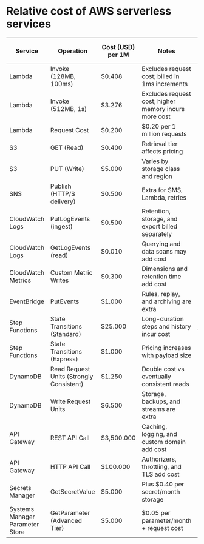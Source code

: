 # Relative cost of AWS serverless services

| Service                         | Operation                                | Cost (USD) per 1M | Notes                                                 | Typical Response Time | 
| ------------------------------- | ---------------------------------------- | ----------------- | ----------------------------------------------------- | --------------------- |
| Lambda                          | Invoke (128MB, 100ms)                    | \$0.408           | Excludes request cost; billed in 1ms increments       | \~1–100 ms cold start |
| Lambda                          | Invoke (512MB, 1s)                       | \$3.276           | Excludes request cost; higher memory incurs more cost | \~1–100 ms cold start |
| Lambda                          | Request Cost                             | \$0.200           | \$0.20 per 1 million requests                         | \~1–100 ms            |
| S3                              | GET (Read)                               | \$0.400           | Retrieval tier affects pricing                        | \~20–100 ms           |
| S3                              | PUT (Write)                              | \$5.000           | Varies by storage class and region                    | \~20–200 ms           |
| SNS                             | Publish (HTTP/S delivery)                | \$0.500           | Extra for SMS, Lambda, retries                        | \~50–200 ms           |
| CloudWatch Logs                 | PutLogEvents (ingest)                    | \$0.500           | Retention, storage, and export billed separately      | \~100–300 ms          |
| CloudWatch Logs                 | GetLogEvents (read)                      | \$0.010           | Querying and data scans may add cost                  | \~200–500 ms          |
| CloudWatch Metrics              | Custom Metric Writes                     | \$0.300           | Dimensions and retention time add cost                | \~50–200 ms           |
| EventBridge                     | PutEvents                                | \$1.000           | Rules, replay, and archiving are extra                | \~20–50 ms            |
| Step Functions                  | State Transitions (Standard)             | \$25.000          | Long-duration steps and history incur cost            | \~1s+ per transition  |
| Step Functions                  | State Transitions (Express)              | \$1.000           | Pricing increases with payload size                   | \~25–100 ms           |
| DynamoDB                        | Read Request Units (Strongly Consistent) | \$1.250           | Double cost vs eventually consistent reads            | \~5–20 ms             |
| DynamoDB                        | Write Request Units                      | \$6.500           | Storage, backups, and streams are extra               | \~5–20 ms             |
| API Gateway                     | REST API Call                            | \$3,500.000       | Caching, logging, and custom domain add cost          | \~100–300 ms          |
| API Gateway                     | HTTP API Call                            | \$100.000         | Authorizers, throttling, and TLS add cost             | \~20–100 ms           |
| Secrets Manager                 | GetSecretValue                           | \$5.000           | Plus \$0.40 per secret/month storage                  | \~20–200 ms           |
| Systems Manager Parameter Store | GetParameter (Advanced Tier)             | \$5.000           | \$0.05 per parameter/month + request cost             | \~30–200 ms           |
